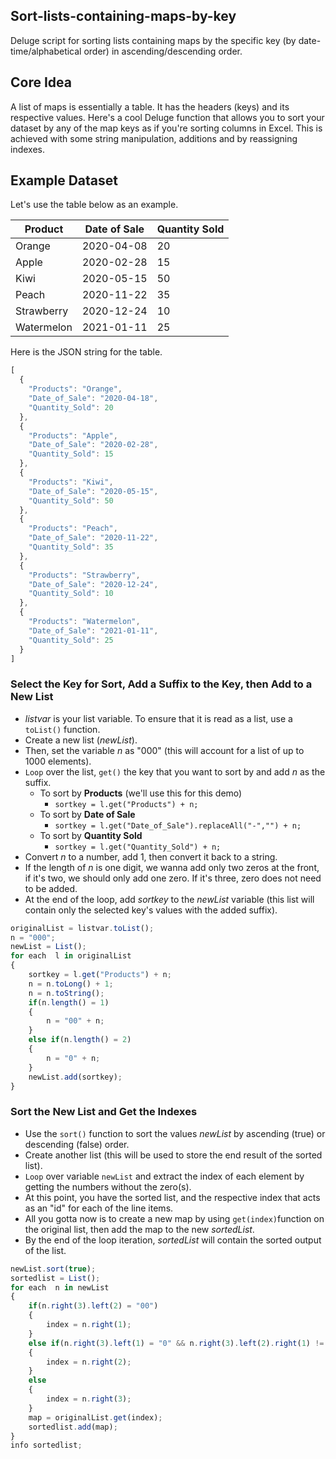 ## Sort-lists-containing-maps-by-key
Deluge script for sorting lists containing maps by the specific key (by date-time/alphabetical order) in ascending/descending order.

## Core Idea
A list of maps is essentially a table. It has the headers (keys) and its respective values. Here's a cool Deluge function that allows you to sort your dataset by any of the map keys as if you're sorting columns in Excel. This is achieved with some string manipulation, additions and by reassigning indexes.

## Example Dataset
Let's use the table below as an example. 

| Product  | Date of Sale | Quantity Sold |
| ------------- | ------------- | ------------- |
| Orange | 2020-04-08  | 20 |
| Apple | 2020-02-28  | 15 |
| Kiwi | 2020-05-15  | 50 |
| Peach | 2020-11-22  | 35 |
| Strawberry | 2020-12-24  | 10 |
| Watermelon | 2021-01-11  | 25 |

Here is the JSON string for the table.
```javascript
[
  {
    "Products": "Orange",
    "Date_of_Sale": "2020-04-18",
    "Quantity_Sold": 20
  },
  {
    "Products": "Apple",
    "Date_of_Sale": "2020-02-28",
    "Quantity_Sold": 15
  },
  {
    "Products": "Kiwi",
    "Date_of_Sale": "2020-05-15",
    "Quantity_Sold": 50
  },
  {
    "Products": "Peach",
    "Date_of_Sale": "2020-11-22",
    "Quantity_Sold": 35
  },
  {
    "Products": "Strawberry",
    "Date_of_Sale": "2020-12-24",
    "Quantity_Sold": 10
  },
  {
    "Products": "Watermelon",
    "Date_of_Sale": "2021-01-11",
    "Quantity_Sold": 25
  }
]
```

### Select the Key for Sort, Add a Suffix to the Key, then Add to a New List
* *listvar* is your list variable. To ensure that it is read as a list, use a `toList()` function. 
* Create a new list (*newList*).
* Then, set the variable *n* as "000" (this will account for a list of up to 1000 elements).
* `Loop` over the list, `get()` the key that you want to sort by and add *n* as the suffix.
	* To sort by **Products** (we'll use this for this demo)
		* `sortkey = l.get("Products") + n;`
	* To sort by **Date of Sale**
		* `sortkey = l.get("Date_of_Sale").replaceAll("-","") + n;`
	* To sort by **Quantity Sold**
		* `sortkey = l.get("Quantity_Sold") + n;`
* Convert *n* to a number, add 1, then convert it back to a string.
* If the length of *n* is one digit, we wanna add only two zeros at the front, if it's two, we should only add one zero. If it's three, zero does not need to be added.
* At the end of the loop, add *sortkey* to the *newList* variable (this list will contain only the selected key's values with the added suffix).

```javascript
originalList = listvar.toList();
n = "000";
newList = List();
for each  l in originalList
{
	sortkey = l.get("Products") + n;
	n = n.toLong() + 1;
	n = n.toString();
	if(n.length() = 1)
	{
		n = "00" + n;
	}
	else if(n.length() = 2)
	{
		n = "0" + n;
	}
	newList.add(sortkey);
}
```

### Sort the New List and Get the Indexes
* Use the `sort()` function to sort the values *newList* by ascending (true) or descending (false) order. 
* Create another list (this will be used to store the end result of the sorted list).
* `Loop` over variable `newList` and extract the index of each element by getting the numbers without the zero(s).
* At this point, you have the sorted list, and the respective index that acts as an "id" for each of the line items.
* All you gotta now is to create a new map by using `get(index)`function on the original list, then add the map to the new *sortedList*.
* By the end of the loop iteration, *sortedList* will contain the sorted output of the list.

```javascript
newList.sort(true);
sortedlist = List();
for each  n in newList
{
	if(n.right(3).left(2) = "00")
	{
		index = n.right(1);
	}
	else if(n.right(3).left(1) = "0" && n.right(3).left(2).right(1) != "0")
	{
		index = n.right(2);
	}
	else
	{
		index = n.right(3);
	}
	map = originalList.get(index);
	sortedlist.add(map);
}
info sortedlist;
```
